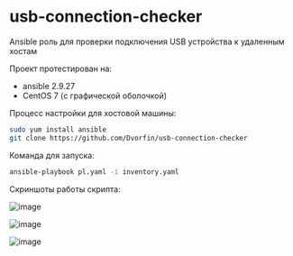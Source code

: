# usb-connection-checker
Ansible роль для проверки подключения USB устройства к удаленным хостам

Проект протестирован на:
+ ansible 2.9.27
+ CentOS 7 (с графической оболочкой)


Процесс настройки для хостовой машины:
```sh
sudo yum install ansible
git clone https://github.com/Dvorfin/usb-connection-checker
```

Команда для запуска:
```sh
ansible-playbook pl.yaml -i inventory.yaml
```


Скриншоты работы скрипта:

![image](https://github.com/Dvorfin/usb-connection-checker/assets/70969469/020de2cd-d4e4-48be-be47-369adfcbb6cf)


![image](https://github.com/Dvorfin/usb-connection-checker/assets/70969469/82a7b8d9-067b-4477-92d7-8d688aeadfb8)


![image](https://github.com/Dvorfin/usb-connection-checker/assets/70969469/62ce691f-477b-4a38-9707-5264623cdc44)

